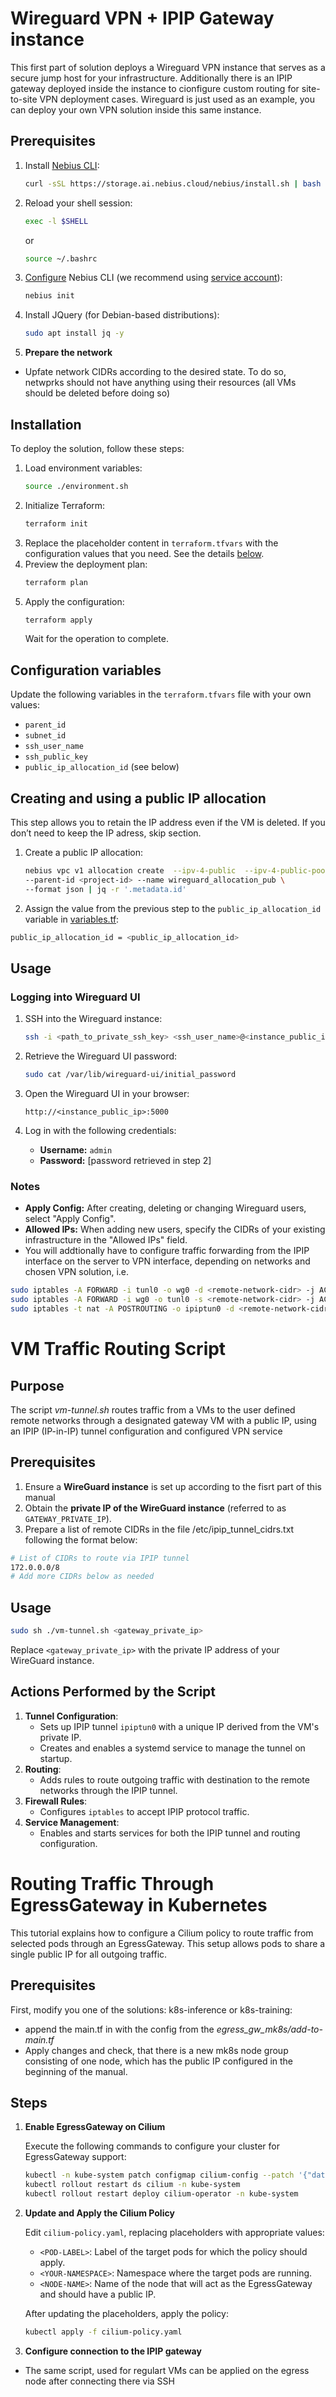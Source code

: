 # Wireguard VPN + IPIP Gateway instance

This first part of solution deploys a Wireguard VPN instance that serves as a secure jump host for your infrastructure.
Additionally there is an IPIP gateway deployed inside the instance to cionfigure custom routing for site-to-site VPN deployment cases.
Wireguard is just used as an example, you can deploy your own VPN solution inside this same instance. 

## Prerequisites

1. Install [Nebius CLI](https://docs.nebius.dev/en/cli/#installation):
   ```bash
   curl -sSL https://storage.ai.nebius.cloud/nebius/install.sh | bash
   ```

2. Reload your shell session:

   ```bash
   exec -l $SHELL
   ```

   or

   ```bash
   source ~/.bashrc
   ```

3. [Configure](https://docs.nebius.ai/cli/configure/) Nebius CLI (we recommend using [service account](https://docs.nebius.ai/iam/service-accounts/manage/)):
   ```bash
   nebius init
   ```

4. Install JQuery (for Debian-based distributions):
   ```bash
   sudo apt install jq -y
   ```

5. **Prepare the network**
 -  Upfate network CIDRs according to the desired state. To do so, netwprks should not have anything using their resources (all VMs should be deleted before doing so)


## Installation

To deploy the solution, follow these steps:

1. Load environment variables:
   ```bash
   source ./environment.sh
   ```
2. Initialize Terraform:
   ```bash
   terraform init
   ```
3. Replace the placeholder content in `terraform.tfvars` with the configuration values that you need. See the details [below](#configuration-variables).
4. Preview the deployment plan:
   ```bash
   terraform plan
   ```
5. Apply the configuration:
   ```bash
   terraform apply
   ```
   Wait for the operation to complete.

## Configuration variables

Update the following variables in the `terraform.tfvars` file with your own values:

- `parent_id`
- `subnet_id`
- `ssh_user_name`
- `ssh_public_key`
- `public_ip_allocation_id` (see below)

## Creating and using a public IP allocation

This step allows you to retain the IP address even if the VM is deleted. If you don’t need to keep the IP adress, skip section.

1. Create a public IP allocation:
   ```bash
   nebius vpc v1 allocation create  --ipv-4-public  --ipv-4-public-pool-id <public-pool-id> \
   --parent-id <project-id> --name wireguard_allocation_pub \
   --format json | jq -r '.metadata.id'
   ```
2. Assign the value from the previous step to the `public_ip_allocation_id` variable in [variables.tf](./variables.tf):

```bash
public_ip_allocation_id = <public_ip_allocation_id>
```

## Usage

### Logging into Wireguard UI

1. SSH into the Wireguard instance:
   ```bash
   ssh -i <path_to_private_ssh_key> <ssh_user_name>@<instance_public_ip>
   ```

2. Retrieve the Wireguard UI password:
   ```bash
   sudo cat /var/lib/wireguard-ui/initial_password
   ```

3. Open the Wireguard UI in your browser:
   ```
   http://<instance_public_ip>:5000
   ```

4. Log in with the following credentials:
   - **Username:** `admin`
   - **Password:** [password retrieved in step 2]

### Notes

- **Apply Config:** After creating, deleting or changing Wireguard users, select "Apply Config".
- **Allowed IPs:** When adding new users, specify the CIDRs of your existing infrastructure in the "Allowed IPs" field.
- You will addtionally have to configure traffic forwarding from the IPIP interface on the server to VPN interface, depending on networks and chosen VPN solution, i.e.
```bash
sudo iptables -A FORWARD -i tunl0 -o wg0 -d <remote-network-cidr> -j ACCEPT
sudo iptables -A FORWARD -i wg0 -o tunl0 -s <remote-network-cidr> -j ACCEPT
sudo iptables -t nat -A POSTROUTING -o ipiptun0 -d <remote-network-cidr> -j MASQUERADE
```


# VM Traffic Routing Script

## Purpose

The script *vm-tunnel.sh* routes traffic from a VMs to the user defined remote networks through a designated gateway VM with a public IP, using an IPIP (IP-in-IP) tunnel configuration and configured VPN service

## Prerequisites

1. Ensure a **WireGuard instance** is set up according to the fisrt part of this manual
2. Obtain the **private IP of the WireGuard instance** (referred to as `GATEWAY_PRIVATE_IP`).
3. Prepare a list of remote CIDRs in the file /etc/ipip_tunnel_cidrs.txt following the format below:
```bash
# List of CIDRs to route via IPIP tunnel
172.0.0.0/8
# Add more CIDRs below as needed
```
## Usage

```bash
sudo sh ./vm-tunnel.sh <gateway_private_ip>
```

Replace `<gateway_private_ip>` with the private IP address of your WireGuard instance.

## Actions Performed by the Script

1. **Tunnel Configuration**:
    - Sets up IPIP tunnel `ipiptun0` with a unique IP derived from the VM's private IP.
    - Creates and enables a systemd service to manage the tunnel on startup.
2. **Routing**:
    - Adds rules to route outgoing traffic with destination to the remote networks  through the IPIP tunnel.
3. **Firewall Rules**:
    - Configures `iptables` to accept IPIP protocol traffic.
4. **Service Management**:
    - Enables and starts services for both the IPIP tunnel and routing configuration.


# Routing Traffic Through EgressGateway in Kubernetes

This tutorial explains how to configure a Cilium policy to route traffic from selected pods through an EgressGateway. This setup allows pods to share a single public IP for all outgoing traffic.

## Prerequisites
First, modify you one of the solutions: k8s-inference or k8s-training:
 - append the main.tf in with the config from the *egress_gw_mk8s/add-to-main.tf*
 - Apply changes and check, that there is a new mk8s node group consisting of one node, which has the public IP configured in the beginning of the manual.

## Steps

1. **Enable EgressGateway on Cilium**

    Execute the following commands to configure your cluster for EgressGateway support:

    ```bash
    kubectl -n kube-system patch configmap cilium-config --patch '{"data":{"enable-ipv4-egress-gateway":"true"}}'
    kubectl rollout restart ds cilium -n kube-system
    kubectl rollout restart deploy cilium-operator -n kube-system
    ```

2. **Update and Apply the Cilium Policy**

    Edit `cilium-policy.yaml`, replacing placeholders with appropriate values:

    - `<POD-LABEL>`: Label of the target pods for which the policy should apply.
    - `<YOUR-NAMESPACE>`: Namespace where the target pods are running.
    - `<NODE-NAME>`: Name of the node that will act as the EgressGateway and should have a public IP.

    After updating the placeholders, apply the policy:

    ```bash
    kubectl apply -f cilium-policy.yaml
    ```
3. **Configure connection to the IPIP gateway**
 - The same script, used for regulart VMs can be applied on the egress node after connecting there via SSH